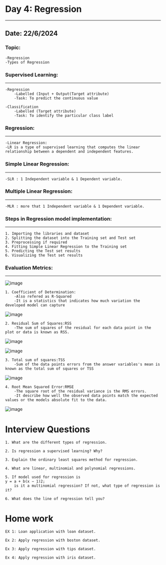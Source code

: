 
# Day 4: Regression
-----------------------------------------------
## Date: 22/6/2024
### Topic:
	-Regression
	-Types of Regression
	

### Supervised Learning:
------------------- 
	-Regression
		-Labelled (Input + Output(Target attribute)
		-Task: To predict the continuous value
		
	-Classification
		-Labelled (Target attribute)
		-Task: To identify the particular class label

### Regression:
------------
	-Linear Regression:
	-LR is a type of supervised learning that computes the linear relationship between a dependent and independent features.

### Simple Linear Regression:
--------------------------
	-SLR : 1 Independent variable & 1 Dependent variable.
	
### Multiple Linear Regression:
----------------------------
	-MLR : more that 1 Independent variable & 1 Dependent variable.
	
### Steps in Regression model implementation:
------------------------------------------

	1. Importing the libraries and dataset
	2. Splitting the dataset into the Training set and Test set
	3. Preprocessing if required
	4. Fitting Simple Linear Regression to the Training set
	5. Predicting the Test set results
	6. Visualizing the Test set results
	
	
### Evaluation Metrics:
------------------
![image](https://github.com/Kiranwaghmare123/PG-DBDA-Sep2023/assets/72081819/5d14effe-cffb-4b4b-aa69-68186a40342b)

    1. Coefficient of Determination: 
    	-Also refered as R-Squared
    	-It is a statistics that indicates how much variation the developed model can capture
![image](https://github.com/Kiranwaghmare123/PG-DBDA-Sep2023/assets/72081819/4fce608b-8531-44fc-acbb-75010a7458a1)

   	
    	
    2. Residual Sum of Squares:RSS
    	-The sum of squares of the residual for each data point in the plot or data is known as RSS.
  ![image](https://github.com/Kiranwaghmare123/PG-DBDA-Sep2023/assets/72081819/59ef5a6a-30e8-4580-9ef7-b8605dfadd07)

  ![image](https://github.com/Kiranwaghmare123/PG-DBDA-Sep2023/assets/72081819/169c4933-7381-421f-81c2-4886b09d6c80)

	
    3. Total sum of squares:TSS
    	-Sum of the data points errors from the answer variables's mean is known as the total sum of squares or TSS
 ![image](https://github.com/Kiranwaghmare123/PG-DBDA-Sep2023/assets/72081819/13552cda-408a-488a-bdc9-b654767dc6f2)
   	
    4. Root Mean Squared Error:RMSE
    	-The square root of the residual variance is the RMS errors.
    	-It describe how well the observed data points match the expected values or the models absolute fit to the data.
 ![image](https://github.com/Kiranwaghmare123/PG-DBDA-Sep2023/assets/72081819/70aa2044-0255-40a3-869e-7b77f79426e8)
    
# Interview Questions

    1. What are the different types of regression.
    
    2. Is regression a supervised learning? Why?
    
    3. Explain the ordinary least squares method for regression.
    
    4. What are linear, multinomial and polynomial regressions.
    
    5. If model used for regression is
    y = a + b(x − 1)2;
        is it a multinomial regression? If not, what type of regression is it?
        
    6. What does the line of regression tell you?

# Home work
    EX 1: Loan application with loan dataset.
    
    Ex 2: Apply regression with boston dataset.
    
    Ex 3: Apply regression with tips dataset.
    
    Ex 4: Apply regression with iris dataset.  
